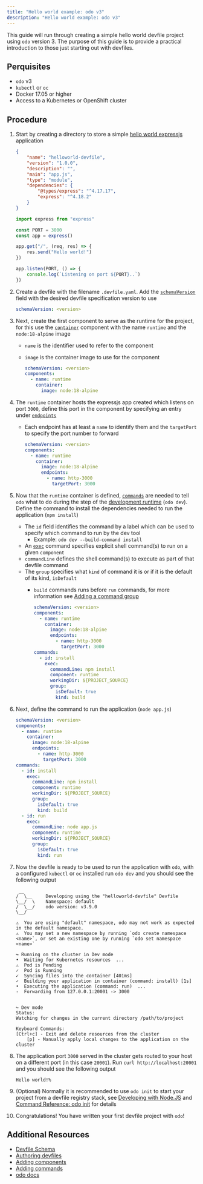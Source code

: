 ```yaml
---
title: "Hello world example: odo v3"
description: "Hello world example: odo v3"
---
```


This guide will run through creating a simple hello world devfile project using `odo` version 3. The purpose of this guide is to provide a practical introduction to those just starting out with devfiles.

## Perquisites

- `odo` v3
- `kubectl` or `oc`
- Docker 17.05 or higher
- Access to a Kubernetes or OpenShift cluster

## Procedure

1. Start by creating a directory to store a simple [hello world expressjs](https://expressjs.com/en/starter/hello-world.html) application
    
    ```json {% title="package.json file" filename="package.json" %}
    {
        "name": "helloworld-devfile",
        "version": "1.0.0",
        "description": "",
        "main": "app.js",
        "type": "module",
        "dependencies": {
            "@types/express": "^4.17.17",
            "express": "^4.18.2"
        }
    }
    ```

    ```js {% title="Application source code" filename="app.js" %}
    import express from "express"

    const PORT = 3000
    const app = express()
    
    app.get("/", (req, res) => {
        res.send("Hello world!")
    })

    app.listen(PORT, () => {
        console.log(`Listening on port ${PORT}..`)
    })
    ```

2. Create a devfile with the filename `.devfile.yaml`. Add the [`schemaVersion`](./devfile-schema#schema-version) field with the desired devfile specification version to use

    ```yaml {% filename=".devfile.yaml" %}
    schemaVersion: <version>
    ```

3. Next, create the first component to serve as the runtime for the project, for this use the [`container`](./devfile-schema#components-container) component with the name `runtime` and the `node:18-alpine` image
    - `name` is the identifier used to refer to the component
    - `image` is the container image to use for the component

        ```yaml {% filename=".devfile.yaml" %}
        schemaVersion: <version>
        components:
          - name: runtime
            container:
              image: node:18-alpine
        ```

4. The `runtime` container hosts the expressjs app created which listens on port `3000`, define this port in the component by specifying an entry under [`endpoints`](./devfile-schema#components-container-endpoints)
    - Each endpoint has at least a `name` to identify them and the `targetPort` to specify the port number to forward

        ```yaml {% filename=".devfile.yaml" %}
        schemaVersion: <version>
        components:
          - name: runtime
            container:
              image: node:18-alpine
              endpoints:
                - name: http-3000
                  targetPort: 3000
        ```

5. Now that the `runtime` container is defined, [`commands`](./devfile-schema#commands) are needed to tell `odo` what to do during the step of the [development runtime](https://odo.dev/docs/overview/dev_and_deploy#when-should-i-use-odo-dev) (`odo dev`). Define the command to install the dependencies needed to run the application (`npm install`)
    - The `id` field identifies the command by a label which can be used to specify which command to run by the dev tool
        - Example: `odo dev --build-command install`
    - An [`exec`](./devfile-schema#commands-exec) command specifies explicit shell command(s) to run on a given `component`
    - `commandLine` defines the shell command(s) to execute as part of that devfile command
    - The `group` specifies what `kind` of command it is or if it is the default of its kind, `isDefault`
        - `build` commands runs before `run` commands, for more information see [Adding a command group](./adding-a-command-group)

            ```yaml {% filename=".devfile.yaml" %}
            schemaVersion: <version>
            components:
              - name: runtime
                container:
                  image: node:18-alpine
                  endpoints:
                    - name: http-3000
                      targetPort: 3000
            commands:
              - id: install
                exec:
                  commandLine: npm install
                  component: runtime
                  workingDir: ${PROJECT_SOURCE}
                  group:
                    isDefault: true
                    kind: build
            ```

6. Next, define the command to run the application (`node app.js`)

    ```yaml {% filename=".devfile.yaml" %}
    schemaVersion: <version>
    components:
      - name: runtime
        container:
          image: node:18-alpine
          endpoints:
            - name: http-3000
              targetPort: 3000
    commands:
      - id: install
        exec:
          commandLine: npm install
          component: runtime
          workingDir: ${PROJECT_SOURCE}
          group:
            isDefault: true
            kind: build
      - id: run
        exec:
          commandLine: node app.js
          component: runtime
          workingDir: ${PROJECT_SOURCE}
          group:
            isDefault: true
            kind: run
    ```

7. Now the devfile is ready to be used to run the application with `odo`, with a configured `kubectl` or `oc` installed run `odo dev` and you should see the following output
    
    ``` {% title="odo dev output" %}
     __
    /  \__     Developing using the "helloworld-devfile" Devfile
    \__/  \    Namespace: default
    /  \__/    odo version: v3.9.0
    \__/

    ⚠  You are using "default" namespace, odo may not work as expected in the default namespace.
    ⚠  You may set a new namespace by running `odo create namespace <name>`, or set an existing one by running `odo set namespace <name>`

    ↪ Running on the cluster in Dev mode
    •  Waiting for Kubernetes resources  ...
    ⚠  Pod is Pending
    ✓  Pod is Running
    ✓  Syncing files into the container [401ms]
    ✓  Building your application in container (command: install) [1s]
    •  Executing the application (command: run)  ...
    -  Forwarding from 127.0.0.1:20001 -> 3000


    ↪ Dev mode
    Status:
    Watching for changes in the current directory /path/to/project

    Keyboard Commands:
    [Ctrl+c] - Exit and delete resources from the cluster
        [p] - Manually apply local changes to the application on the cluster
    ```

8. The application port `3000` served in the cluster gets routed to your host on a different port (in this case `20001`). Run `curl http://localhost:20001` and you should see the following output

    ``` {% title="Response content returned by curl" %}
    Hello world!%
    ```

9. (Optional) Normally it is recommended to use `odo init` to start your project from a devfile registry stack, see [Developing with Node.JS](https://odo.dev/docs/user-guides/quickstart/nodejs#step-2-initializing-your-application-odo-init) and [Command Reference: odo init](https://odo.dev/docs/command-reference/init) for details

10. Congratulations! You have written your first devfile project with `odo`!

## Additional Resources

- [Devfile Schema](./devfile-schema)
- [Authoring devfiles](./authoring-overview)
- [Adding components](./adding-components)
- [Adding commands](./adding-commands)
- [odo docs](https://odo.dev/docs/introduction)